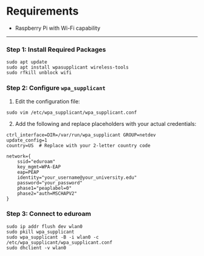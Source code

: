 # Requirements

- Raspberry Pi with Wi-Fi capability

---

### Step 1: Install Required Packages
```
sudo apt update
sudo apt install wpasupplicant wireless-tools
sudo rfkill unblock wifi
```

### Step 2: Configure `wpa_supplicant`

1. Edit the configuration file:

```
sudo vim /etc/wpa_supplicant/wpa_supplicant.conf
```

2. Add the following and replace placeholders with your actual credentials:

```
ctrl_interface=DIR=/var/run/wpa_supplicant GROUP=netdev
update_config=1
country=US  # Replace with your 2-letter country code

network={
    ssid="eduroam"
    key_mgmt=WPA-EAP
    eap=PEAP
    identity="your_username@your_university.edu"
    password="your_password"
    phase1="peaplabel=0"
    phase2="auth=MSCHAPV2"
}
```

### Step 3: Connect to eduroam

```
sudo ip addr flush dev wlan0
sudo pkill wpa_supplicant
sudo wpa_supplicant -B -i wlan0 -c /etc/wpa_supplicant/wpa_supplicant.conf
sudo dhclient -v wlan0
```

